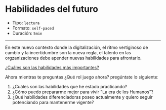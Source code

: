 # Habilidades del futuro

* Tipo: `lectura`
* Formato: `self-paced`
* Duración: `5min`

***
En este nuevo contexto donde la digitalización, el ritmo vertiginoso de cambio
y la incertidumbre son la nueva regla, el talento en las orgzanizaciones debe
apender nuevas habilidades para afrontarlo.

[¿Cuáles son las habilidades más importantes?](https://vimeo.com/386060243)

Ahora mientras te preguntas ¿Qué rol juego ahora? pregúntate lo siguiente:
1. ¿Cuáles son las habilidades que he estado practicando?
2. ¿Cómo puedo prepararme mejor para vivir "La era de los Humanos"?
3. ¿Qué habilidades diferenciadoras poseo actualmente y quiero seguir potenciando para mantenerme vigente?
